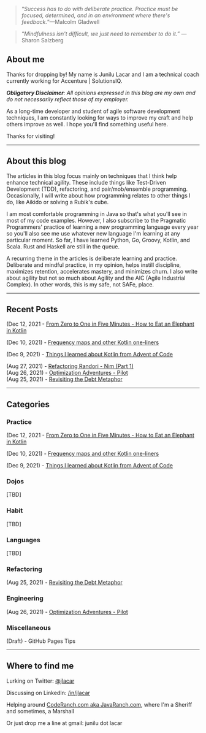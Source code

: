 > &ldquo;_Success has to do with deliberate practice. Practice must be focused,
> determined, and in an environment where there's feedback._&rdquo;&mdash;Malcolm Gladwell

> &ldquo;_Mindfulness isn't difficult, we just need to remember to do it._&rdquo;
> &mdash;Sharon Salzberg

## About me

Thanks for dropping by! My name is Junilu Lacar and I am a technical coach currently working for Accenture |
SolutionsIQ.

_**Obligatory Disclaimer**: All opinions expressed in this blog are my own and do not necessarily reflect those of my
employer._

As a long-time developer and student of agile software development techniques, I am constantly looking for ways to
improve my craft and help others improve as well. I hope you'll find something useful here.

Thanks for visiting!

----

## About this blog

The articles in this blog focus mainly on techniques that I think help enhance technical agility. These include things
like Test-Driven Development (TDD), refactoring, and pair/mob/ensemble programming. Occasionally, I will write about how
programming relates to other things I do, like Aikido or solving a Rubik's cube.

I am most comfortable programming in Java so that's what you'll see in most of my code examples. However, I also
subscribe to the Pragmatic Programmers' practice of learning a new programming language every year so you'll also see me
use whatever new language I'm learning at any particular moment. So far, I have learned Python, Go, Groovy, Kotlin, and
Scala. Rust and Haskell are still in the queue.

A recurring theme in the articles is deliberate learning and practice. Deliberate and mindful practice, in my opinion,
helps instill discipline, maximizes retention, accelerates mastery, and minimizes churn. I also write about agility but
not so much about Agility and the AIC (Agile Industrial Complex). In other words, this is my safe, not SAFe, place.

----

## Recent Posts

(Dec 12, 2021 - [From Zero to One in Five Minutes - How to Eat an Elephant in Kotlin](kotlin/0to1in5.md)

(Dec 10, 2021) - [Frequency maps and other Kotlin one-liners](kotlin/kotlin-oneliners.md)

(Dec 9, 2021) - [Things I learned about Kotlin from Advent of Code](kotlin/aoc-learnings.md)

(Aug 27, 2021) - [Refactoring Randori - Nim (Part 1)](refactoring/nim-1.md)  
(Aug 26, 2021) - [Optimization Adventures - Pilot](coding/premature-optimization-1.md)  
(Aug 25, 2021) - [Revisiting the Debt Metaphor](refactoring/revisiting-tech-debt.md)

----

## Categories

### Practice

(Dec 12, 2021 - [From Zero to One in Five Minutes - How to Eat an Elephant in Kotlin](kotlin/0to1in5.md)

(Dec 10, 2021) - [Frequency maps and other Kotlin one-liners](kotlin/kotlin-oneliners.md)

(Dec 9, 2021) - [Things I learned about Kotlin from Advent of Code](kotlin/aoc-learnings.md)

### Dojos

[TBD]

### Habit

[TBD]

### Languages

[TBD]

### Refactoring

(Aug 25, 2021) - [Revisiting the Debt Metaphor](refactoring/revisiting-tech-debt.md)

### Engineering

(Aug 26, 2021) - [Optimization Adventures - Pilot](coding/premature-optimization-1.md)

### Miscellaneous

(Draft) - GitHub Pages Tips

----

## Where to find me

Lurking on Twitter: [@jlacar](https://twitter.com/jlacar)

Discussing on LinkedIn: [/in/jlacar](https://linkedin.com/in/jlacar)

Helping around [CodeRanch.com aka JavaRanch.com](https://coderanch.com), where I'm a Sheriff and sometimes, a Marshall

Or just drop me a line at gmail: junilu dot lacar
